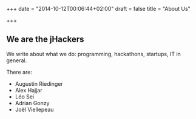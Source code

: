 +++
date = "2014-10-12T00:06:44+02:00"
draft = false
title = "About Us"

+++

## We are the jHackers

We write about what we do: programming, hackathons, startups, IT in general.

There are:

- Augustin Riedinger
- Alex Hajjar
- Léo Sei
- Adrian Gonzy 
- Joël Viellepeau

